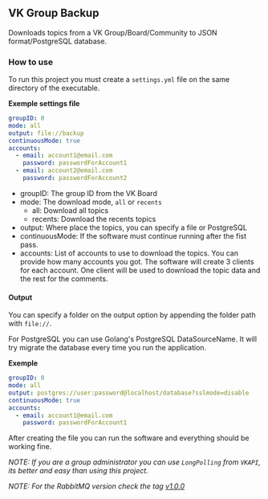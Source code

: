 ## VK Group Backup

Downloads topics from a VK Group/Board/Community to JSON format/PostgreSQL database.

### How to use
To run this project you must create a `settings.yml` file on the same directory of the executable.

**Exemple settings file**
```yaml
groupID: 0
mode: all
output: file://backup
continuousMode: true
accounts:
  - email: account1@email.com
    password: passwordForAccount1
  - email: account2@email.com
    password: passwordForAccount2
```

- groupID: The group ID from the VK Board
- mode: The download mode, `all` or `recents`
    - all: Download all topics
    - recents: Download the recents topics
- output: Where place the topics, you can specify a file or PostgreSQL
- continuousMode: If the software must continue running after the fist pass.
- accounts: List of accounts to use to download the topics. You can provide how many accounts you got. The software will create
3 clients for each account. One client will be used to download the topic data and the rest for the comments.


#### Output

You can specify a folder on the output option by appending the folder path with `file://`.

For PostgreSQL you can use Golang's PostgreSQL DataSourceName. It will try migrate the database every time you run
the application.

**Exemple**
```yaml
groupID: 0
mode: all
output: postgres://user:password@localhost/database?sslmode=disable
continuousMode: true
accounts:
  - email: account1@email.com
    password: passwordForAccount1
```


After creating the file you can run the software and everything should be working fine.


*NOTE: If you are a group administrator you can use `LongPolling` from `VKAPI`, its better and easy than using this project.*
 
*NOTE: For the RabbitMQ version check the tag [v1.0.0](https://github.com/crossworth/vk-group-backup/tree/v1.0.0)*
